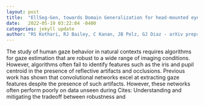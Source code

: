 ```yaml
---
layout: post
title:  "EllSeg-Gen, towards Domain Generalization for head-mounted eyetracking"
date:   2022-05-10 03:22:04 -0400
categories: jekyll update
author: "RS Kothari, RJ Bailey, C Kanan, JB Pelz, GJ Diaz - arXiv preprint arXiv:2205.01947, 2022"
---
```

The study of human gaze behavior in natural contexts requires algorithms for gaze estimation that are robust to a wide range of imaging conditions. However, algorithms often fail to identify features such as the iris and pupil centroid in the presence of reflective artifacts and occlusions. Previous work has shown that convolutional networks excel at extracting gaze features despite the presence of such artifacts. However, these networks often perform poorly on data unseen during Cites: Understanding and mitigating the tradeoff between robustness and